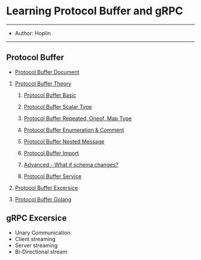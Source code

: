 # Learning Protocol Buffer and gRPC

---

- Author: Hoplin

---

## Protocol Buffer

- [Protocol Buffer Document](https://protobuf.dev)

1. [Protocol Buffer Theory](./Protobuf/1.%20Protobuf%20Theory/)

   1. [Protocol Buffer Basic](./Protobuf/1.%20Protobuf%20Theory/1.%20Protocol%20Buffer%20Basic.md)

   2. [Protocol Buffer Scalar Type](./Protobuf/1.%20Protobuf%20Theory/2.%20Protocol%20Buffer%20Data%20Type%20-%20Scalar%20Type.md)

   3. [Protocol Buffer Repeated, Oneof, Map Type](./Protobuf/1.%20Protobuf%20Theory/3.%20Protocol%20Buffer%20Data%20Type%20-%20Repeated,Oneof,Map%20Type.md)

   4. [Protocol Buffer Enumeration & Comment](./Protobuf/1.%20Protobuf%20Theory/4.%20Protocol%20Buffer%20Enumeration%20&%20Comment.md)

   5. [Protocol Buffer Nested Message](./Protobuf/1.%20Protobuf%20Theory/5.%20Protocol%20Buffer%20Nested%20Message.md)

   6. [Protocol Buffer Import](./Protobuf/1.%20Protobuf%20Theory/6.%20Protocol%20Buffer%20Import.md)

   7. [Advanced - What if schema changes?](./Protobuf/1.%20Protobuf%20Theory/7.%20Advanced%20-%20What%20if%20schema%20changes.md)

   8. [Protocol Buffer Service](./Protobuf/1.%20Protobuf%20Theory/8.%20Protocol%20Buffer%20Service.md)

2. [Protocol Buffer Excersice](./Protobuf/2.%20Protobuf%20Excercise/)

3. [Protocol Buffer Golang](./Protobuf/3.%20Protobuf%20Golang/)

## gRPC Excersice

- Unary Communication
- Client streaming
- Server streaming
- Bi-Directional stream
